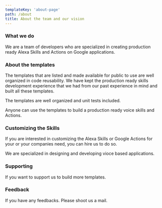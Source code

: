 ```yaml
---
templateKey: 'about-page'
path: /about
title: About the team and our vision
---
```

### What we do
We are a team of developers who are specialized in creating production ready Alexa Skills and Actions on Google applications.


### About the templates
The templates that are listed and made available for public to use are well organized in code reusability. We have kept the production ready skills development experience that we had from our past experience in mind and built all these templates. 

The templates are well organized and unit tests included.

Anyone can use the templates to build a production ready voice skills and Actions.

### Customizing the Skills
If you are interested in customizing the Alexa Skills or Google Actions for your or your companies need, you can hire us to do so. 

We are specialized in designing and developing vioce based applications.

### Supporting
If you want to support us to build more templates.

### Feedback

If you have any feedbacks. Please shoot us a mail.
